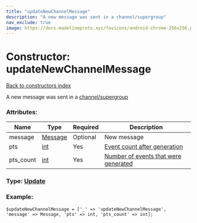 ```yaml
---
title: "updateNewChannelMessage"
description: "A new message was sent in a channel/supergroup"
nav_exclude: true
image: https://docs.madelineproto.xyz/favicons/android-chrome-256x256.png
---
```

# Constructor: updateNewChannelMessage  
[Back to constructors index](/API_docs/constructors/index.html)



A new message was sent in a [channel/supergroup](https://core.telegram.org/api/channel)

### Attributes:

| Name     |    Type       | Required | Description |
|----------|---------------|----------|-------------|
|message|[Message](/API_docs/types/Message.html) | Optional|New message|
|pts|[int](/API_docs/types/int.html) | Yes|[Event count after generation](https://core.telegram.org/api/updates)|
|pts\_count|[int](/API_docs/types/int.html) | Yes|[Number of events that were generated](https://core.telegram.org/api/updates)|



### Type: [Update](/API_docs/types/Update.html)


### Example:

```
$updateNewChannelMessage = ['_' => 'updateNewChannelMessage', 'message' => Message, 'pts' => int, 'pts_count' => int];
```  
